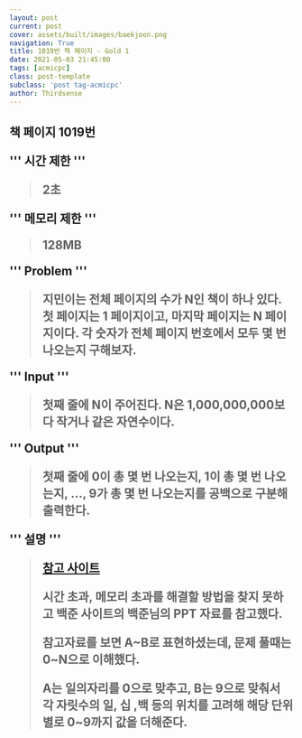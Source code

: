 ```yaml
---
layout: post
current: post
cover: assets/built/images/baekjoon.png
navigation: True
title: 1019번 책 페이지 - Gold 1
date: 2021-05-03 21:45:00
tags: [acmicpc]
class: post-template
subclass: 'post tag-acmicpc'
author: Thirdsense
---
```




<h2> 책 페이지 1019번





 '''
시간 제한
'''


> 2초

'''
메모리 제한
'''

> 128MB

'''
Problem
'''

> 지민이는 전체 페이지의 수가 N인 책이 하나 있다. 첫 페이지는 1 페이지이고, 마지막 페이지는 N 페이지이다. 각 숫자가 전체 페이지 번호에서 모두 몇 번 나오는지 구해보자.



'''
Input
'''
> 첫째 줄에 N이 주어진다. N은 1,000,000,000보다 작거나 같은 자연수이다.

'''
Output
'''

> 첫째 줄에 0이 총 몇 번 나오는지, 1이 총 몇 번 나오는지, ..., 9가 총 몇 번 나오는지를 공백으로 구분해 출력한다.

'''
설명
'''

> [참고 사이트](https://www.slideshare.net/Baekjoon/baekjoon-online-judge-1019)
>
> 시간 초과, 메모리 초과를 해결할 방법을 찾지 못하고 백준 사이트의 백준님의 PPT 자료를 참고했다.  
>
> 참고자료를 보면 A~B로 표현하셨는데, 문제 풀때는 0~N으로 이해했다.  
>
> A는 일의자리를 0으로 맞추고, B는 9으로 맞춰서 각 자릿수의 일, 십 ,백 등의 위치를 고려해 해당 단위별로 0~9까지 값을 더해준다.





<script src="https://gist.github.com/Thirdsense3/3aaf53fdc68302ecd0f3ad0cd43a3916.js"></script>